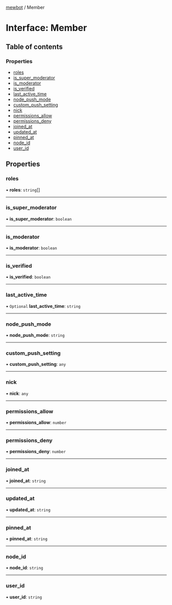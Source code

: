 [mewbot](../README.md) / Member

# Interface: Member

## Table of contents

### Properties

- [roles](Member.md#roles)
- [is\_super\_moderator](Member.md#is_super_moderator)
- [is\_moderator](Member.md#is_moderator)
- [is\_verified](Member.md#is_verified)
- [last\_active\_time](Member.md#last_active_time)
- [node\_push\_mode](Member.md#node_push_mode)
- [custom\_push\_setting](Member.md#custom_push_setting)
- [nick](Member.md#nick)
- [permissions\_allow](Member.md#permissions_allow)
- [permissions\_deny](Member.md#permissions_deny)
- [joined\_at](Member.md#joined_at)
- [updated\_at](Member.md#updated_at)
- [pinned\_at](Member.md#pinned_at)
- [node\_id](Member.md#node_id)
- [user\_id](Member.md#user_id)

## Properties

### roles

• **roles**: `string`[]

___

### is\_super\_moderator

• **is\_super\_moderator**: `boolean`

___

### is\_moderator

• **is\_moderator**: `boolean`

___

### is\_verified

• **is\_verified**: `boolean`

___

### last\_active\_time

• `Optional` **last\_active\_time**: `string`

___

### node\_push\_mode

• **node\_push\_mode**: `string`

___

### custom\_push\_setting

• **custom\_push\_setting**: `any`

___

### nick

• **nick**: `any`

___

### permissions\_allow

• **permissions\_allow**: `number`

___

### permissions\_deny

• **permissions\_deny**: `number`

___

### joined\_at

• **joined\_at**: `string`

___

### updated\_at

• **updated\_at**: `string`

___

### pinned\_at

• **pinned\_at**: `string`

___

### node\_id

• **node\_id**: `string`

___

### user\_id

• **user\_id**: `string`
